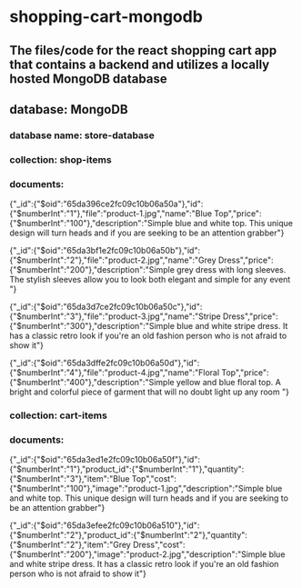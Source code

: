 # shopping-cart-mongodb

## The files/code for the react shopping cart app that contains a backend and utilizes a locally hosted MongoDB database  

## database: MongoDB

### database name: store-database

### collection: shop-items

### documents:

{"_id":{"$oid":"65da396ce2fc09c10b06a50a"},"id":{"$numberInt":"1"},"file":"product-1.jpg","name":"Blue Top","price":{"$numberInt":"100"},"description":"Simple blue and white top. This unique design will turn heads and if you are seeking to be an attention grabber"}

{"_id":{"$oid":"65da3bf1e2fc09c10b06a50b"},"id":{"$numberInt":"2"},"file":"product-2.jpg","name":"Grey Dress","price":{"$numberInt":"200"},"description":"Simple grey dress with long sleeves. The stylish sleeves allow you to look both elegant and simple for any event "}

{"_id":{"$oid":"65da3d7ce2fc09c10b06a50c"},"id":{"$numberInt":"3"},"file":"product-3.jpg","name":"Stripe Dress","price":{"$numberInt":"300"},"description":"Simple blue and white stripe dress. It has a classic retro look if you're an old fashion person who is not afraid to show it"}

{"_id":{"$oid":"65da3dffe2fc09c10b06a50d"},"id":{"$numberInt":"4"},"file":"product-4.jpg","name":"Floral Top","price":{"$numberInt":"400"},"description":"Simple yellow and blue floral top. A bright and colorful piece of garment that will no doubt light up any room "}


### collection: cart-items

### documents:

{"_id":{"$oid":"65da3ed1e2fc09c10b06a50f"},"id":{"$numberInt":"1"},"product_id":{"$numberInt":"1"},"quantity":{"$numberInt":"3"},"item":"Blue Top","cost":{"$numberInt":"100"},"image":"product-1.jpg","description":"Simple blue and white top. This unique design will turn heads and if you are seeking to be an attention grabber"}

{"_id":{"$oid":"65da3efee2fc09c10b06a510"},"id":{"$numberInt":"2"},"product_id":{"$numberInt":"2"},"quantity":{"$numberInt":"2"},"item":"Grey Dress","cost":{"$numberInt":"200"},"image":"product-2.jpg","description":"Simple blue and white stripe dress. It has a classic retro look if you're an old fashion person who is not afraid to show it"}
